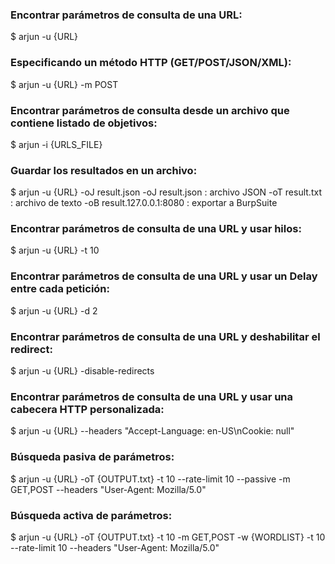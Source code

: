 ### Encontrar parámetros de consulta de una URL:
$ arjun -u {URL}
### Especificando un método HTTP (GET/POST/JSON/XML):
$ arjun -u {URL} -m POST
### Encontrar parámetros de consulta desde un archivo que contiene listado de objetivos:
$ arjun -i {URLS_FILE}
### Guardar los resultados en un archivo:
$ arjun -u {URL} -oJ result.json
-oJ result.json : archivo JSON
-oT result.txt : archivo de texto
-oB result.127.0.0.1:8080 : exportar a BurpSuite
### Encontrar parámetros de consulta de una URL y usar hilos:
$ arjun -u {URL} -t 10
### Encontrar parámetros de consulta de una URL y usar un Delay entre cada petición:
$ arjun -u {URL} -d 2
### Encontrar parámetros de consulta de una URL y deshabilitar el redirect:
$ arjun -u {URL} -disable-redirects
### Encontrar parámetros de consulta de una URL y usar una cabecera HTTP personalizada:
$ arjun -u {URL} --headers "Accept-Language: en-US\nCookie: null"
### Búsqueda pasiva de parámetros:
$ arjun -u {URL} -oT {OUTPUT.txt} -t 10 --rate-limit 10 --passive -m GET,POST --headers "User-Agent: Mozilla/5.0"
### Búsqueda activa de parámetros:
$ arjun -u {URL} -oT {OUTPUT.txt} -t 10 -m GET,POST -w {WORDLIST} -t 10 --rate-limit 10 --headers "User-Agent: Mozilla/5.0"